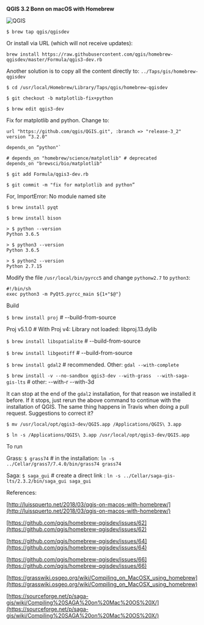 **QGIS 3.2 Bonn on macOS with Homebrew**

![QGIS](https://raw.githubusercontent.com/fjperini/homebrew-qgisdev/matplotlib-fix%2Bpython/screenshot.png "QGIS")

`$ brew tap qgis/qgisdev`

Or install via URL (which will not receive updates):

`brew install https://raw.githubusercontent.com/qgis/homebrew-qgisdev/master/Formula/qgis3-dev.rb`

Another solution is to copy all the content directly to: `../Taps/gis/homebrew-qgisdev`

`$ cd /usr/local/Homebrew/Library/Taps/qgis/homebrew-qgisdev`

`$ git checkout -b matplotlib-fix+python`

`$ brew edit qgis3-dev`

Fix for matplotlib and python. Change to:

```
url "https://github.com/qgis/QGIS.git", :branch => "release-3_2"
version “3.2.0"
```

```
depends_on “python"`
```

```
# depends_on "homebrew/science/matplotlib" # deprecated
depends_on "brewsci/bio/matplotlib"
```

`$ git add Formula/qgis3-dev.rb`

`$ git commit -m "fix for matplotlib and python”`

For, ImportError: No module named site 

`$ brew install pyqt`

`$ brew install bison`

```
> $ python --version
Python 3.6.5
```

```
> $ python3 --version
Python 3.6.5
```

```
> $ python2 --version
Python 2.7.15
```

Modify the file `/usr/local/bin/pyrcc5` and change `pythonw2.7` to `python3`: 

```
#!/bin/sh
exec python3 -m PyQt5.pyrcc_main ${1+"$@"}
```

Build 

`$ brew install proj` # --build-from-source

Proj v5.1.0 # With Proj v4: Library not loaded: libproj.13.dylib

`$ brew install libspatialite` # --build-from-source

`$ brew install libgeotiff` # --build-from-source

`$ brew install gdal2` # recommended. Other: `gdal --with-complete`

`$ brew install -v --no-sandbox qgis3-dev --with-grass  --with-saga-gis-lts`  # other:  --with-r --with-3d

It can stop at the end of the `gdal2` installation, for that reason we installed it before. If it stops, just rerun the above command to continue with the installation of QGIS.
The same thing happens in Travis when doing a pull request. Suggestions to correct it?

`$ mv /usr/local/opt/qgis3-dev/QGIS.app /Applications/QGIS\ 3.app`

`$ ln -s /Applications/QGIS\ 3.app /usr/local/opt/qgis3-dev/QGIS.app`

To run

Grass: `$ grass74` # in the installation: `ln -s ../Cellar/grass7/7.4.0/bin/grass74 grass74`

Saga:  `$ saga_gui` # create a direct link : `ln -s ../Cellar/saga-gis-lts/2.3.2/bin/saga_gui saga_gui`

References:

[http://luisspuerto.net/2018/03/qgis-on-macos-with-homebrew/](http://luisspuerto.net/2018/03/qgis-on-macos-with-homebrew/)

[https://github.com/qgis/homebrew-qgisdev/issues/62](https://github.com/qgis/homebrew-qgisdev/issues/62)

[https://github.com/qgis/homebrew-qgisdev/issues/64](https://github.com/qgis/homebrew-qgisdev/issues/64)

[https://github.com/qgis/homebrew-qgisdev/issues/66](https://github.com/qgis/homebrew-qgisdev/issues/66) 

[https://grasswiki.osgeo.org/wiki/Compiling_on_MacOSX_using_homebrew](https://grasswiki.osgeo.org/wiki/Compiling_on_MacOSX_using_homebrew)

[https://sourceforge.net/p/saga-gis/wiki/Compiling%20SAGA%20on%20Mac%20OS%20X/](https://sourceforge.net/p/saga-gis/wiki/Compiling%20SAGA%20on%20Mac%20OS%20X/)
